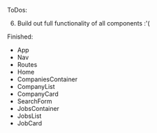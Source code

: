 ToDos:

6) Build out full functionality of all components :'(


Finished: 
- App
- Nav
- Routes
- Home
- CompaniesContainer
- CompanyList
- CompanyCard
- SearchForm
- JobsContainer
- JobsList
- JobCard